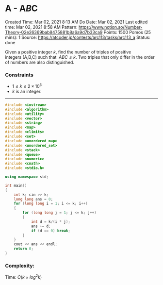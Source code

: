 # A - A*B*C

Created Time: Mar 02, 2021 8:13 AM
Do Date: Mar 02, 2021
Last edited time: Mar 02, 2021 8:58 AM
Pattern: https://www.notion.so/Number-Theory-02e26369bab8475881b8a6a9d7b33ca9
Points: 1500
Pomos (25 mins): 1
Source: https://atcoder.jp/contests/arc113/tasks/arc113_a
Status: done

Given a positive integer $k$, find the number of triples of positive integers (A,B,C) such that  $ABC \le k$. Two triples that only differ in the order of numbers are also distinguished.

### **Constraints**

- $1 \le k \le 2 \times 10^5$
- $k$ is an integer.

---

```cpp
#include <iostream>
#include <algorithm>
#include <utility>
#include <vector>
#include <string>
#include <map>
#include <climits>
#include <set>
#include <unordered_map>
#include <unordered_set>
#include <stack>
#include <queue>
#include <numeric>
#include <cmath>
#include <stdio.h>

using namespace std;

int main()
{
    int k; cin >> k; 
    long long ans = 0; 
    for (long long i = 1; i <= k; i++)
    {
        for (long long j = 1; j <= k; j++)
        {
            int d = k/(i * j);
            ans += d; 
            if (d == 0) break; 
        }
    }
    cout << ans << endl;
    return 0;
}
```

### Complexity:

Time: $O(k\times log^2k)$